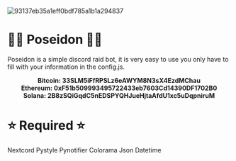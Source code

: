 ![93137eb35a1eff0bdf785a1b1a294837](https://user-images.githubusercontent.com/86504182/194375559-d0cb91b1-a3b9-4f76-afcc-cb3eaaa589d2.png)

# 🧜‍♂ Poseidon 🧜‍♂

Poseidon is a simple discord raid bot, it is very easy to use you only have to fill with your information in the config.js.

<p align="center"><strong>
  Bitcoin: 33SLM5iFfRPSLz6eAWYM8N3sX4EzdMChau<br>
  Ethereum: 0xF51b509993495722433eb7603Cd14390DF1702B0<br>
  Solana: 2B8zSQiGqdC5nEDSPYQHJueHjtaAfdU1xc5uDqpniruM<br>
</strong></p>

# ⭐ Required ⭐ 

Nextcord 
Pystyle 
Pynotifier
Colorama
Json
Datetime


